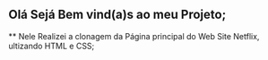 ## Olá Sejá Bem vind(a)s ao meu Projeto;

** Nele Realizei a clonagem da Página principal do Web Site Netflix, ultizando HTML e CSS;